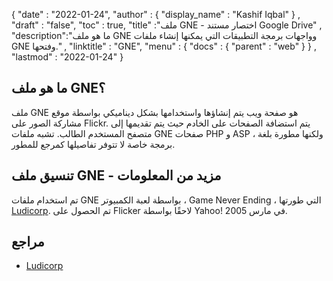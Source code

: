 {
  "date" : "2022-01-24",
  "author" : {
    "display_name" : "Kashif Iqbal"
} ,
  "draft" : "false",
  "toc" : true,
  "title" :"ملف GNE - اختصار مستند Google Drive" ,
  "description":"ما هو ملف GNE وواجهات برمجة التطبيقات التي يمكنها إنشاء ملفات GNE وفتحها." ,
  "linktitle" : "GNE",
  "menu" : {
    "docs" : {
      "parent" : "web"
}
} ,
  "lastmod" : "2022-01-24"
}

## ما هو ملف GNE؟

ملف GNE هو صفحة ويب يتم إنشاؤها واستخدامها بشكل ديناميكي بواسطة موقع مشاركة الصور على Flickr. يتم استضافة الصفحات على الخادم حيث يتم تقديمها إلى متصفح المستخدم الطالب. تشبه ملفات GNE صفحات PHP و ASP ، ولكنها مطورة بلغة برمجة خاصة لا تتوفر تفاصيلها كمرجع للمطور.

## تنسيق ملف GNE - مزيد من المعلومات

تم استخدام ملفات GNE بواسطة لعبة الكمبيوتر ، Game Never Ending ، التي طورتها [Ludicorp](https://en.wikipedia.org/wiki/Ludicorp). تم الحصول على Flicker لاحقًا بواسطة Yahoo! في مارس 2005.

## مراجع

* [Ludicorp](https://en.wikipedia.org/wiki/Ludicorp)

